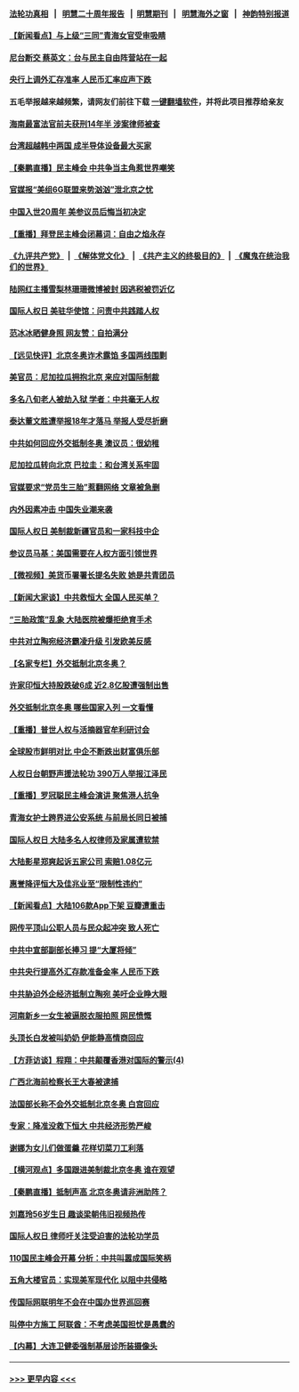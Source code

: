 #### [法轮功真相](https://github.com/gfw-breaker/truth/blob/master/README.md?t=0) &nbsp;&nbsp;|&nbsp;&nbsp; [明慧二十周年报告](https://github.com/gfw-breaker/mh-reports/blob/master/README.md?t=0) &nbsp;&nbsp;|&nbsp;&nbsp;[明慧期刊](https://github.com/gfw-breaker/mh-qikan) &nbsp;&nbsp;|&nbsp;&nbsp; [明慧海外之窗](https://github.com/gfw-breaker/mh-news/blob/master/README.md?t=0) &nbsp;&nbsp;|&nbsp;&nbsp; [神韵特别报道](https://github.com/gfw-breaker/mh-news/blob/master/shenyun.md?t=0)
#### [【新闻看点】与上级“三同”青海女官受审吸睛](../pages/nsc413/n13430207.md?t=12111350) 
#### [尼台断交 蔡英文：台与民主自由阵营站在一起](../pages/nsc413/n13430545.md?t=12111350) 
#### [央行上调外汇存准率 人民币汇率应声下跌](../pages/nsc413/n13430548.md?t=12111350) 
#### 五毛举报越来越频繁，请网友们前往下载 [一键翻墙软件](https://github.com/gfw-breaker/ssr-accounts)，并将此项目推荐给亲友
#### [海南最富法官前夫获刑14年半 涉案律师被查](../pages/nsc413/n13430513.md?t=12111350) 
#### [台湾超越韩中两国 成半导体设备最大买家](../pages/nsc413/n13430564.md?t=12111350) 
#### [【秦鹏直播】民主峰会 中共争当主角惹世界嘲笑](../pages/nsc413/n13430288.md?t=12111350) 
#### [官媒报“美组6G联盟来势汹汹”泄北京之忧](../pages/nsc413/n13429642.md?t=12111350) 
#### [中国入世20周年 美参议员后悔当初决定](../pages/nsc413/n13430286.md?t=12111350) 
#### [【重播】拜登民主峰会闭幕词：自由之焰永存](../pages/nsc413/n13430379.md?t=12111350) 
#### [《九评共产党》](https://github.com/begood0513/9ping.md/blob/master/README.md) &nbsp;|&nbsp; [《解体党文化》](../../../../jtdwh.md/blob/master/README.md)  &nbsp;|&nbsp; [《共产主义的终极目的》](../../../../gczydzjmd.md/blob/master/README.md) &nbsp;|&nbsp; [《魔鬼在统治我们的世界》](../../../../mgztzwmdsj.md/blob/master/README.md) 
#### [陆网红主播雪梨林珊珊微博被封 因逃税被罚近亿](../pages/nsc413/n13430310.md?t=12111350) 
#### [国际人权日 美驻华使馆：问责中共践踏人权](../pages/nsc413/n13430057.md?t=12111350) 
#### [范冰冰晒健身照 网友赞：自拍满分](../pages/nsc413/n13430194.md?t=12111350) 
#### [【远见快评】北京冬奥诈术露馅 多国两线围剿](../pages/nsc413/n13430253.md?t=12111350) 
#### [美官员：尼加拉瓜拥抱北京 来应对国际制裁](../pages/nsc413/n13430192.md?t=12111350) 
#### [多名八旬老人被劫入狱 学者：中共毫无人权](../pages/nsc413/n13429561.md?t=12111350) 
#### [泰达董文胜遭举报18年才落马 举报人受尽折磨](../pages/nsc413/n13430115.md?t=12111350) 
#### [中共如何回应外交抵制冬奥 澳议员：很幼稚](../pages/nsc413/n13430068.md?t=12111350) 
#### [尼加拉瓜转向北京 巴拉圭：和台湾关系牢固](../pages/nsc413/n13429893.md?t=12111350) 
#### [官媒要求“党员生三胎”惹翻网络 文章被急删](../pages/nsc413/n13430012.md?t=12111350) 
#### [内外因素冲击 中国失业潮来袭](../pages/nsc413/n13427745.md?t=12111350) 
#### [国际人权日 美制裁新疆官员和一家科技中企](../pages/nsc413/n13429921.md?t=12111350) 
#### [参议员马基：美国需要在人权方面引领世界](../pages/nsc413/n13429793.md?t=12111350) 
#### [【微视频】美货币署署长提名失败 她是共青团员](../pages/nsc413/n13428118.md?t=12111350) 
#### [【新闻大家谈】中共救恒大 全国人民买单？](../pages/nsc413/n13429725.md?t=12111350) 
#### [“三胎政策”乱象 大陆医院被爆拒绝育手术](../pages/nsc413/n13429800.md?t=12111350) 
#### [中共对立陶宛经济霸凌升级 引发欧美反感](../pages/nsc413/n13429639.md?t=12111350) 
#### [【名家专栏】外交抵制北京冬奥？](../pages/nsc413/n13429457.md?t=12111350) 
#### [许家印恒大持股跌破6成 近2.8亿股遭强制出售](../pages/nsc413/n13429668.md?t=12111350) 
#### [外交抵制北京冬奥 哪些国家入列 一文看懂](../pages/nsc413/n13429413.md?t=12111350) 
#### [【重播】普世人权与活摘器官牟利研讨会](../pages/nsc413/n13425146.md?t=12111350) 
#### [全球股市鲜明对比 中企不断跌出财富俱乐部](../pages/nsc413/n13429394.md?t=12111350) 
#### [人权日台朝野声援法轮功 390万人举报江泽民](../pages/nsc413/n13427519.md?t=12111350) 
#### [【重播】罗冠聪民主峰会演讲 聚焦港人抗争](../pages/nsc413/n13424672.md?t=12111350) 
#### [青海女护士跨界进公安系统 与前局长同日被捕](../pages/nsc413/n13428721.md?t=12111350) 
#### [国际人权日 大陆多名人权律师及家属遭软禁](../pages/nsc413/n13428751.md?t=12111350) 
#### [大陆影星郑爽起诉五家公司 索赔1.08亿元](../pages/nsc413/n13429022.md?t=12111350) 
#### [惠誉降评恒大及佳兆业至“限制性违约”](../pages/nsc413/n13428687.md?t=12111350) 
#### [【新闻看点】大陆106款App下架 豆瓣遭重击](../pages/nsc413/n13427386.md?t=12111350) 
#### [网传平顶山公职人员与民众起冲突 致人死亡](../pages/nsc413/n13428813.md?t=12111350) 
#### [中共中宣部副部长捧习 提“大厦将倾”](../pages/nsc413/n13428439.md?t=12111350) 
#### [中共央行提高外汇存款准备金率 人民币下跌](../pages/nsc413/n13428064.md?t=12111350) 
#### [中共胁迫外企经济抵制立陶宛 美吁企业睁大眼](../pages/nsc413/n13428270.md?t=12111350) 
#### [河南新乡一女生被逼脱衣服拍照 网民愤慨](../pages/nsc413/n13428346.md?t=12111350) 
#### [头顶长白发被叫奶奶 伊能静高情商回应](../pages/nsc413/n13428031.md?t=12111350) 
#### [【方菲访谈】程翔：中共颠覆香港对国际的警示(4)](../pages/nsc413/n13428220.md?t=12111350) 
#### [广西北海前检察长王大春被逮捕](../pages/nsc413/n13428281.md?t=12111350) 
#### [法国部长称不会外交抵制北京冬奥 白宫回应](../pages/nsc413/n13428177.md?t=12111350) 
#### [专家：降准没救下恒大 中共经济形势严峻](../pages/nsc413/n13427980.md?t=12111350) 
#### [谢娜为女儿们做蛋羹 花样切菜刀工利落](../pages/nsc413/n13427777.md?t=12111350) 
#### [【横河观点】多国跟进美制裁北京冬奥 谁在观望](../pages/nsc413/n13427992.md?t=12111350) 
#### [【秦鹏直播】抵制声高 北京冬奥请非洲助阵？](../pages/nsc413/n13427857.md?t=12111350) 
#### [刘嘉玲56岁生日 趣谈梁朝伟旧视频热传](../pages/nsc413/n13427638.md?t=12111350) 
#### [国际人权日 律师吁关注受迫害的法轮功学员](../pages/nsc413/n13427032.md?t=12111350) 
#### [110国民主峰会开幕 分析：中共叫嚣成国际笑柄](../pages/nsc413/n13427500.md?t=12111350) 
#### [五角大楼官员：实现美军现代化 以阻中共侵略](../pages/nsc413/n13427780.md?t=12111350) 
#### [传国际网联明年不会在中国办世界巡回赛](../pages/nsc413/n13427550.md?t=12111350) 
#### [叫停中方施工 阿联酋：不考虑美国担忧是愚蠢的](../pages/nsc413/n13427649.md?t=12111350) 
#### [【内幕】大连卫健委强制基层诊所装摄像头](../pages/nsc413/n13427575.md?t=12111350) 

----
#### [ >>> 更早内容 <<< ](../indexes/nsc413-earlier.md)
